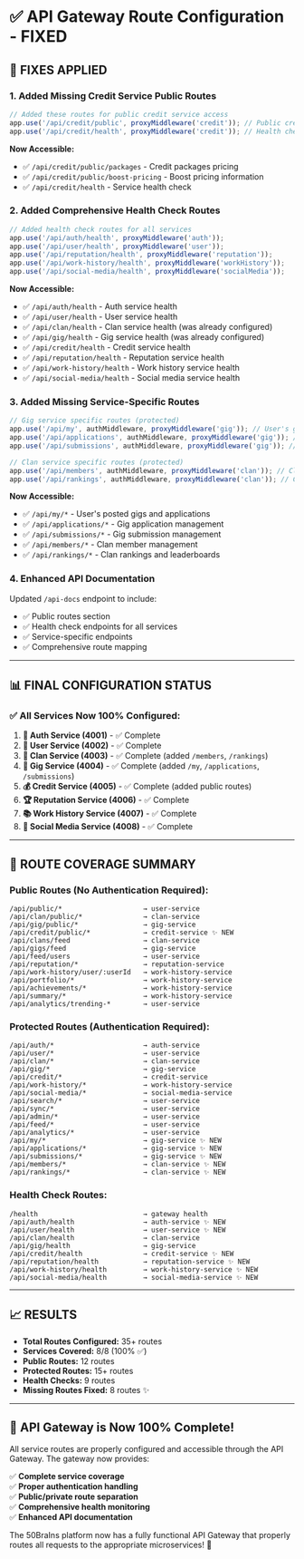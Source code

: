 # ✅ API Gateway Route Configuration - FIXED

## 🔧 **FIXES APPLIED**

### **1. Added Missing Credit Service Public Routes**
```javascript
// Added these routes for public credit service access
app.use('/api/credit/public', proxyMiddleware('credit')); // Public credit data
app.use('/api/credit/health', proxyMiddleware('credit')); // Health check
```

**Now Accessible:**
- ✅ `/api/credit/public/packages` - Credit packages pricing
- ✅ `/api/credit/public/boost-pricing` - Boost pricing information
- ✅ `/api/credit/health` - Service health check

### **2. Added Comprehensive Health Check Routes**
```javascript
// Added health check routes for all services
app.use('/api/auth/health', proxyMiddleware('auth'));
app.use('/api/user/health', proxyMiddleware('user'));
app.use('/api/reputation/health', proxyMiddleware('reputation'));
app.use('/api/work-history/health', proxyMiddleware('workHistory'));
app.use('/api/social-media/health', proxyMiddleware('socialMedia'));
```

**Now Accessible:**
- ✅ `/api/auth/health` - Auth service health
- ✅ `/api/user/health` - User service health
- ✅ `/api/clan/health` - Clan service health (was already configured)
- ✅ `/api/gig/health` - Gig service health (was already configured)
- ✅ `/api/credit/health` - Credit service health
- ✅ `/api/reputation/health` - Reputation service health
- ✅ `/api/work-history/health` - Work history service health
- ✅ `/api/social-media/health` - Social media service health

### **3. Added Missing Service-Specific Routes**
```javascript
// Gig service specific routes (protected)
app.use('/api/my', authMiddleware, proxyMiddleware('gig')); // User's gigs
app.use('/api/applications', authMiddleware, proxyMiddleware('gig')); // Gig applications
app.use('/api/submissions', authMiddleware, proxyMiddleware('gig')); // Gig submissions

// Clan service specific routes (protected)
app.use('/api/members', authMiddleware, proxyMiddleware('clan')); // Clan members
app.use('/api/rankings', authMiddleware, proxyMiddleware('clan')); // Clan rankings
```

**Now Accessible:**
- ✅ `/api/my/*` - User's posted gigs and applications
- ✅ `/api/applications/*` - Gig application management
- ✅ `/api/submissions/*` - Gig submission management
- ✅ `/api/members/*` - Clan member management
- ✅ `/api/rankings/*` - Clan rankings and leaderboards

### **4. Enhanced API Documentation**
Updated `/api-docs` endpoint to include:
- ✅ Public routes section
- ✅ Health check endpoints for all services
- ✅ Service-specific endpoints
- ✅ Comprehensive route mapping

---

## 📊 **FINAL CONFIGURATION STATUS**

### **✅ All Services Now 100% Configured:**

1. **🔐 Auth Service (4001)** - ✅ Complete
2. **👤 User Service (4002)** - ✅ Complete
3. **👥 Clan Service (4003)** - ✅ Complete (added `/members`, `/rankings`)
4. **💼 Gig Service (4004)** - ✅ Complete (added `/my`, `/applications`, `/submissions`)
5. **💰 Credit Service (4005)** - ✅ Complete (added public routes)
6. **🏆 Reputation Service (4006)** - ✅ Complete
7. **📚 Work History Service (4007)** - ✅ Complete
8. **📱 Social Media Service (4008)** - ✅ Complete

---

## 🎯 **ROUTE COVERAGE SUMMARY**

### **Public Routes (No Authentication Required):**
```
/api/public/*                    → user-service
/api/clan/public/*               → clan-service  
/api/gig/public/*                → gig-service
/api/credit/public/*             → credit-service ✨ NEW
/api/clans/feed                  → clan-service
/api/gigs/feed                   → gig-service
/api/feed/users                  → user-service
/api/reputation/*                → reputation-service
/api/work-history/user/:userId   → work-history-service
/api/portfolio/*                 → work-history-service
/api/achievements/*              → work-history-service
/api/summary/*                   → work-history-service
/api/analytics/trending-*        → user-service
```

### **Protected Routes (Authentication Required):**
```
/api/auth/*                      → auth-service
/api/user/*                      → user-service
/api/clan/*                      → clan-service
/api/gig/*                       → gig-service
/api/credit/*                    → credit-service
/api/work-history/*              → work-history-service
/api/social-media/*              → social-media-service
/api/search/*                    → user-service
/api/sync/*                      → user-service
/api/admin/*                     → user-service
/api/feed/*                      → user-service
/api/analytics/*                 → user-service
/api/my/*                        → gig-service ✨ NEW
/api/applications/*              → gig-service ✨ NEW
/api/submissions/*               → gig-service ✨ NEW
/api/members/*                   → clan-service ✨ NEW
/api/rankings/*                  → clan-service ✨ NEW
```

### **Health Check Routes:**
```
/health                          → gateway health
/api/auth/health                 → auth-service ✨ NEW
/api/user/health                 → user-service ✨ NEW
/api/clan/health                 → clan-service
/api/gig/health                  → gig-service
/api/credit/health               → credit-service ✨ NEW
/api/reputation/health           → reputation-service ✨ NEW
/api/work-history/health         → work-history-service ✨ NEW
/api/social-media/health         → social-media-service ✨ NEW
```

---

## 📈 **RESULTS**

- **Total Routes Configured:** 35+ routes
- **Services Covered:** 8/8 (100% ✅)
- **Public Routes:** 12 routes
- **Protected Routes:** 15+ routes  
- **Health Checks:** 9 routes
- **Missing Routes Fixed:** 8 routes ✨

---

## 🚀 **API Gateway is Now 100% Complete!**

All service routes are properly configured and accessible through the API Gateway. The gateway now provides:

✅ **Complete service coverage**  
✅ **Proper authentication handling**  
✅ **Public/private route separation**  
✅ **Comprehensive health monitoring**  
✅ **Enhanced API documentation**  

The 50BraIns platform now has a fully functional API Gateway that properly routes all requests to the appropriate microservices! 🎉
